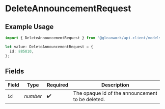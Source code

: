 # DeleteAnnouncementRequest

## Example Usage

```typescript
import { DeleteAnnouncementRequest } from "@gleanwork/api-client/models/components";

let value: DeleteAnnouncementRequest = {
  id: 885810,
};
```

## Fields

| Field                                            | Type                                             | Required                                         | Description                                      |
| ------------------------------------------------ | ------------------------------------------------ | ------------------------------------------------ | ------------------------------------------------ |
| `id`                                             | *number*                                         | :heavy_check_mark:                               | The opaque id of the announcement to be deleted. |